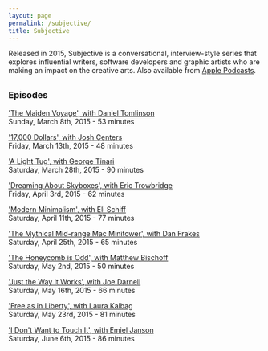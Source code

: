 ```yaml
---
layout: page
permalink: /subjective/
title: Subjective
---
```


Released in 2015, Subjective is a conversational, interview-style series that explores influential writers, software developers and graphic artists who are making an impact on the creative arts. Also available from [Apple Podcasts](https://podcasts.apple.com/us/podcast/subjective/id1589308059).

## <small>Episodes</small>

['The Maiden Voyage', with Daniel Tomlinson](https://www.dropbox.com/s/zswihtzcm7lpuvz/1.mp3?dl=0)<br>
Sunday, March 8th, 2015 - <abbr>53 minutes</abbr>

['17,000 Dollars', with Josh Centers](https://www.dropbox.com/s/xjefuz3w384muq4/2.mp3?dl=0)<br>
Friday, March 13th, 2015 - <abbr>48 minutes</abbr>

['A Light Tug', with George Tinari](https://www.dropbox.com/s/1wnyjjtd9d843d7/3.mp3?dl=0)<br>
Saturday, March 28th, 2015 - <abbr>90 minutes</abbr>

['Dreaming About Skyboxes', with Eric Trowbridge](https://www.dropbox.com/s/0wm6luxpym495f2/4.mp3?dl=0)<br>
Friday, April 3rd, 2015 - <abbr>62 minutes</abbr>

['Modern Minimalism', with Eli Schiff](https://www.dropbox.com/s/inwx8t43qz04mpp/5.mp3?dl=0)<br>
Saturday, April 11th, 2015 - <abbr>77 minutes</abbr>

['The Mythical Mid-range Mac Minitower', with Dan Frakes](https://www.dropbox.com/s/l5ee7ti8abdreyh/6.mp3?dl=0)<br>
Saturday, April 25th, 2015 - <abbr>65 minutes</abbr>

['The Honeycomb is Odd', with Matthew Bischoff](https://www.dropbox.com/s/1941t039eb64jph/7.mp3?dl=0)<br>
Saturday, May 2nd, 2015 - <abbr>50 minutes</abbr>

['Just the Way it Works', with Joe Darnell](https://www.dropbox.com/s/uw6i9goglfzaw8j/8.mp3?dl=0)<br>
Saturday, May 16th, 2015 - <abbr>66 minutes</abbr>

['Free as in Liberty', with Laura Kalbag](https://www.dropbox.com/s/6hmijsu1u7wfyki/9.mp3?dl=0)<br>
Saturday, May 23rd, 2015 - <abbr>81 minutes</abbr>

['I Don't Want to Touch It', with Emiel Janson](https://www.dropbox.com/s/6hmijsu1u7wfyki/10.mp3?dl=0)<br>
Saturday, June 6th, 2015 - <abbr>86 minutes</abbr>
